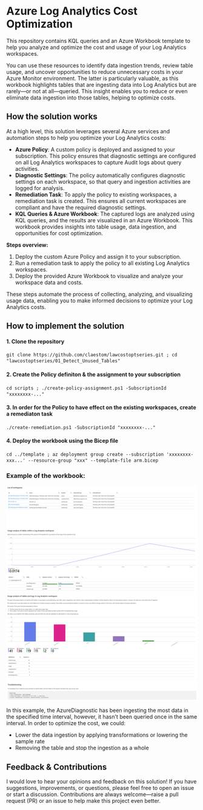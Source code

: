 # Azure Log Analytics Cost Optimization

This repository contains KQL queries and an Azure Workbook template to help you analyze and optimize the cost and usage of your Log Analytics workspaces.  

You can use these resources to identify data ingestion trends, review table usage, and uncover opportunities to reduce unnecessary costs in your Azure Monitor environment. The latter is particularly valuable, as this workbook highlights tables that are ingesting data into Log Analytics but are rarely—or not at all—queried. This insight enables you to reduce or even eliminate data ingestion into those tables, helping to optimize costs.

## How the solution works

At a high level, this solution leverages several Azure services and automation steps to help you optimize your Log Analytics costs:

- **Azure Policy**: A custom policy is deployed and assigned to your subscription. This policy ensures that diagnostic settings are configured on all Log Analytics workspaces to capture Audit logs about query activities.
- **Diagnostic Settings**: The policy automatically configures diagnostic settings on each workspace, so that query and ingestion activities are logged for analysis.
- **Remediation Task**: To apply the policy to existing workspaces, a remediation task is created. This ensures all current workspaces are compliant and have the required diagnostic settings.
- **KQL Queries & Azure Workbook**: The captured logs are analyzed using KQL queries, and the results are visualized in an Azure Workbook. This workbook provides insights into table usage, data ingestion, and opportunities for cost optimization.

**Steps overview:**
1. Deploy the custom Azure Policy and assign it to your subscription.
2. Run a remediation task to apply the policy to all existing Log Analytics workspaces.
3. Deploy the provided Azure Workbook to visualize and analyze your workspace data and costs.

These steps automate the process of collecting, analyzing, and visualizing usage data, enabling you to make informed decisions to optimize your Log Analytics costs.

## How to implement the solution

#### 1. Clone the repository
``` 
git clone https://github.com/claestom/lawcostoptseries.git ; cd "lawcostoptseries/01_Detect_Unused_Tables"
```
#### 2. Create the Policy definiton & the assignment to your subscription

```
cd scripts ; ./create-policy-assignment.ps1 -SubscriptionId "xxxxxxxx-..."
```
#### 3. In order for the Policy to have effect on the existing workspaces, create a remediaton task
```
./create-remediation.ps1 -SubscriptionId "xxxxxxxx-..."
```
#### 4. Deploy the workbook using the Bicep file
```
cd ../template ; az deployment group create --subscription 'xxxxxxxx-xxx...' --resource-group "xxx" --template-file arm.bicep
```

### Example of the workbook:

![inv](./screenshots/inventory.png)
![usage](./screenshots/usage.png)
![troubleshooting](./screenshots/troubleshooting.png)

In this example, the AzureDiagnostic has been ingesting the most data in the specified time interval, however, it hasn't been queried once in the same interval. In order to optimize the cost, we could:

* Lower the data ingestion by applying transformations or lowering the sample rate
* Removing the table and stop the ingestion as a whole


## Feedback & Contributions

I would love to hear your opinions and feedback on this solution! If you have suggestions, improvements, or questions, please feel free to open an issue or start a discussion. Contributions are always welcome—raise a pull request (PR) or an issue to help make this project even better.
